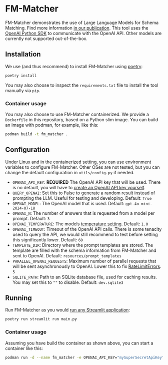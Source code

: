 # FM-Matcher

FM-Matcher demonstrates the use of Large Language Models for Schema Matching. Find more information [in our publication](https://arxiv.org/abs/2407.11852). This tool uses the [OpenAI Python SDK](https://github.com/openai/openai-python) to communicate with the OpenAI API. Other models are currently not supported out-of-the-box.

## Installation

We use (and thus recommend) to install FM-Matcher using [poetry](https://python-poetry.org/):

```sh
poetry install
```

You may also choose to inspect the `requirements.txt` file to install the tool manually via `pip`.

### Container usage

You may also choose to use FM-Matcher containerized. We provide a `Dockerfile` in this repository, based on a Python slim image. You can build an image with podman, for example, like this:

```sh
podman build -t fm_matcher .
```

## Configuration

Under Linux and in the containerized setting, you can use environment variables to configure FM-Matcher. Other OSes are not tested, but you can change the default configuration in `utils/config.py` if needed.

* `OPENAI_API_KEY`: **REQUIRED** The OpenAI API key that will be used. There is no default, you will have to [create an OpenAI API key yourself](https://platform.openai.com/docs/quickstart).
* `QUERY_OPENAI`: Set this to False to generate a random result instead of prompting the LLM. Useful for testing and developing. Default: `True`
* `OPENAI_MODEL`: The OpenAI model that is used. Default: `gpt-4o-mini-2024-07-18`
* `OPENAI_N`: The number of answers that is requested from a model per prompt. Default: `3`
* `OPENAI_TEMPERATURE`: The models [temperature setting](https://platform.openai.com/docs/api-reference/assistants/createAssistant#assistants-createassistant-temperature). Default: `1.0`
* `OPENAI_TIMEOUT`: Timeout of the OpenAI API calls. There is some tenacity used to query the API, we would still recommend to test before setting this significantly lower. Default: `60`
* `TEMPLATE_DIR`: Directory where the prompt templates are stored. The template are filled with the schema information from FM-Matcher and sent to OpenAI. Default: `resources/prompt_templates`
* `PARALLEL_OPENAI_REQUESTS`: Maximum number of parallel requests that will be sent asynchronously to OpenAI. Lower this to fix [RateLimitErrors](https://help.openai.com/en/articles/6891753-what-are-the-best-practices-for-managing-my-rate-limits-in-the-api). `5`
* `SQLITE_PATH`: Path to an SQLite database file, used for caching results. You may set this to `""` to disable. Default: `dev.sqlite3`

## Running

Run FM-Matcher as you would [run any Streamlit application](https://docs.streamlit.io/get-started/fundamentals/main-concepts): 

```sh
poetry run streamlit run main.py
```

### Container usage

Assuming you have build the container as shown above, you can start a container like this:

```sh
podman run -d --name fm_matcher -e OPENAI_API_KEY="mySuperSecretApiKey" -p 8501:8501 fm_matcher
```
